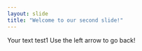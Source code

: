 ```yaml
---
layout: slide
title: "Welcome to our second slide!"
---
```

Your text test1
Use the left arrow to go back!
